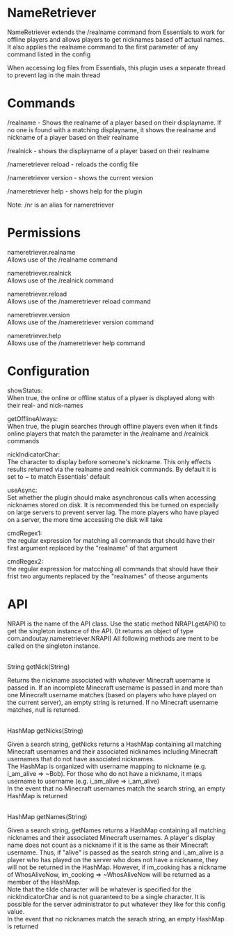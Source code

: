 NameRetriever
===

NameRetriever extends the /realname command from Essentials to work for offline players and allows players to get nicknames based off actual names. It also applies the realname command to the first parameter of any command listed in the config

When accessing log files from Essentials, this plugin uses a separate thread to prevent lag in the main thread


Commands
===

/realname - Shows the realname of a player based on their displayname. If no one is found with a matching displayname, it shows the realname and nickname of a player based on their realname

/realnick - shows the displayname of a player based on their realname

/nameretriever reload - reloads the config file

/nameretriever version - shows the current version

/nameretriever help - shows help for the plugin

Note: /nr is an alias for nameretriever


Permissions
===

nameretriever.realname<br/>
Allows use of the /realname command

nameretriever.realnick<br/>
Allows use of the /realnick command

nameretriever.reload<br/>
Allows use of the /nameretriever reload command

nameretriever.version<br/>
Allows use of the /nameretriever version command

nameretriever.help<br/>
Allows use of the /nameretriever help command


Configuration
===

showStatus:<br/>
When true, the online or offline status of a plyaer is displayed along with their real- and nick-names

getOfflineAlways:<br/>
When true, the plugin searches through offline players even when it finds online players that match the parameter in the /realname and /realnick commands

nickIndicatorChar:<br/>
The character to display before someone's nickname. This only effects results returned via the realname and realnick commands. By default it is set to ~ to match Essentials' default

useAsync:<br/>
Set whether the plugin should make asynchronous calls when accessing nicknames stored on disk. It is recommended this be turned on especially on large servers to prevent server lag. The more players who have played on a server, the more time accessing the disk will take

cmdRegex1:<br/>
the regular expression for matching all commands that should have their first argument replaced by the "realname" of that argument

cmdRegex2:<br/>
the regular expression for matcching all commands that should have their frist two arguments replaced by the "realnames" of theose arguments


API
===

NRAPI is the name of the API class. Use the static method NRAPI.getAPI() to get the singleton instance of the API. (It returns an object of type com.andoutay.nameretriever.NRAPI) All following methods are ment to be called on the singleton instance.

<br/>
String getNick(String)

Returns the nickname associated with whatever Minecraft username is passed in. If an incomplete Minecraft username is passed in and more than one Minecraft username matches (based on players who have played on the current server), an empty string is returned. If no Minecraft username matches, null is returned.

<br/>
HashMap<String, String> getNicks(String)

Given a search string, getNicks returns a HashMap containing all matching Minecraft usernames and their associated nicknames including Minecraft usernames that do not have associated nicknames.
<br/>
The HashMap is organized with username mapping to nickname (e.g. i_am_alive => ~Bob). For those who do not have a nickname, it maps username to username (e.g. i_am_alive => i_am_alive)
<br/>
In the event that no Minecraft usernames match the search string, an empty HashMap is returned

<br/>
HashMap<String, String> getNames(String)

Given a search string, getNames returns a HashMap containing all matching nicknames and their associated Minecraft usernames. A player's display name does not count as a nickname if it is the same as their Minecraft username. Thus, if "alive" is passed as the search string and i_am_alive is a player who has played on the server who does not have a nickname, they will not be returned in the HashMap. However, if im_cooking has a nickname of WhosAliveNow, im_cooking => ~WhosAliveNow will be returned as a member of the HashMap.
<br/>
Note that the tilde character will be whatever is specified for the nickIndicatorChar and is not guaranteed to be a single character. It is possible for the server administrator to put whatever they like for this config value.
<br/>
In the event that no nicknames match the serach string, an empty HashMap is returned